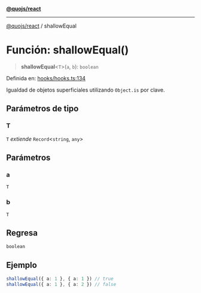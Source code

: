 [**@quojs/react**](../README.md)

***

[@quojs/react](../README.md) / shallowEqual

# Función: shallowEqual()

> **shallowEqual**\<`T`\>(`a`, `b`): `boolean`

Definida en: [hooks/hooks.ts:134](https://github.com/quojs/quojs/blob/77e60321cd9a639207281caa83e9258935b2bfc1/packages/react/src/hooks/hooks.ts#L134)

Igualdad de objetos superficiales utilizando `Object.is` por clave.

## Parámetros de tipo

### T

`T` *extiende* `Record`\<`string`, `any`\>

## Parámetros

### a

`T`

### b

`T`

## Regresa

`boolean`

## Ejemplo

```ts
shallowEqual({ a: 1 }, { a: 1 }) // true
shallowEqual({ a: 1 }, { a: 2 }) // false
```
